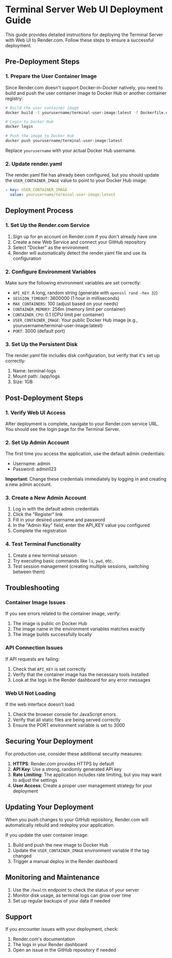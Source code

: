 # Terminal Server Web UI Deployment Guide

This guide provides detailed instructions for deploying the Terminal Server with Web UI to Render.com. Follow these steps to ensure a successful deployment.

## Pre-Deployment Steps

### 1. Prepare the User Container Image

Since Render.com doesn't support Docker-in-Docker natively, you need to build and push the user container image to Docker Hub or another container registry:

```bash
# Build the user container image
docker build -t yourusername/terminal-user-image:latest -f Dockerfile.user .

# Login to Docker Hub
docker login

# Push the image to Docker Hub
docker push yourusername/terminal-user-image:latest
```

Replace `yourusername` with your actual Docker Hub username.

### 2. Update render.yaml

The render.yaml file has already been configured, but you should update the `USER_CONTAINER_IMAGE` value to point to your Docker Hub image:

```yaml
- key: USER_CONTAINER_IMAGE
  value: yourusername/terminal-user-image:latest
```

## Deployment Process

### 1. Set Up the Render.com Service

1. Sign up for an account on Render.com if you don't already have one
2. Create a new Web Service and connect your GitHub repository
3. Select "Docker" as the environment
4. Render will automatically detect the render.yaml file and use its configuration

### 2. Configure Environment Variables

Make sure the following environment variables are set correctly:

- `API_KEY`: A long, random string (generate with `openssl rand -hex 32`)
- `SESSION_TIMEOUT`: 3600000 (1 hour in milliseconds)
- `MAX_CONTAINERS`: 100 (adjust based on your needs)
- `CONTAINER_MEMORY`: 256m (memory limit per container)
- `CONTAINER_CPU`: 0.1 (CPU limit per container)
- `USER_CONTAINER_IMAGE`: Your public Docker Hub image (e.g., yourusername/terminal-user-image:latest)
- `PORT`: 3000 (default port)

### 3. Set Up the Persistent Disk

The render.yaml file includes disk configuration, but verify that it's set up correctly:

1. Name: terminal-logs
2. Mount path: /app/logs
3. Size: 1GB

## Post-Deployment Steps

### 1. Verify Web UI Access

After deployment is complete, navigate to your Render.com service URL. You should see the login page for the Terminal Server.

### 2. Set Up Admin Account

The first time you access the application, use the default admin credentials:

- Username: admin
- Password: admin123

**Important**: Change these credentials immediately by logging in and creating a new admin account.

### 3. Create a New Admin Account

1. Log in with the default admin credentials
2. Click the "Register" link
3. Fill in your desired username and password
4. In the "Admin Key" field, enter the API_KEY value you configured
5. Complete the registration

### 4. Test Terminal Functionality

1. Create a new terminal session
2. Try executing basic commands like `ls`, `pwd`, etc.
3. Test session management (creating multiple sessions, switching between them)

## Troubleshooting

### Container Image Issues

If you see errors related to the container image, verify:

1. The image is public on Docker Hub
2. The image name in the environment variables matches exactly
3. The image builds successfully locally

### API Connection Issues

If API requests are failing:

1. Check that `API_KEY` is set correctly
2. Verify that the container image has the necessary tools installed
3. Look at the logs in the Render dashboard for any error messages

### Web UI Not Loading

If the web interface doesn't load:

1. Check the browser console for JavaScript errors
2. Verify that all static files are being served correctly
3. Ensure the PORT environment variable is set to 3000

## Securing Your Deployment

For production use, consider these additional security measures:

1. **HTTPS**: Render.com provides HTTPS by default
2. **API Key**: Use a strong, randomly generated API key
3. **Rate Limiting**: The application includes rate limiting, but you may want to adjust the settings
4. **User Access**: Create a proper user management strategy for your deployment

## Updating Your Deployment

When you push changes to your GitHub repository, Render.com will automatically rebuild and redeploy your application.

If you update the user container image:

1. Build and push the new image to Docker Hub
2. Update the `USER_CONTAINER_IMAGE` environment variable if the tag changed
3. Trigger a manual deploy in the Render dashboard

## Monitoring and Maintenance

1. Use the `/health` endpoint to check the status of your server
2. Monitor disk usage, as terminal logs can grow over time
3. Set up regular backups of your data if needed

## Support

If you encounter issues with your deployment, check:

1. Render.com's documentation
2. The logs in your Render dashboard
3. Open an issue in the GitHub repository if needed

